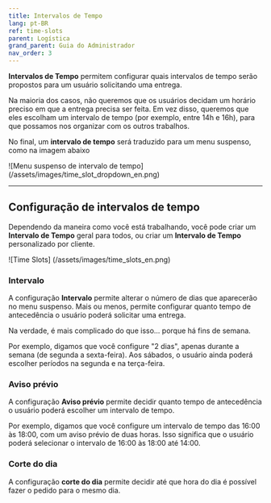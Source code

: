 ```yaml
---
title: Intervalos de Tempo
lang: pt-BR
ref: time-slots
parent: Logística
grand_parent: Guia do Administrador
nav_order: 3
---
```


**Intervalos de Tempo** permitem configurar quais intervalos de tempo serão propostos para um usuário solicitando uma entrega.

Na maioria dos casos, não queremos que os usuários decidam um horário preciso em que a entrega precisa ser feita.
Em vez disso, queremos que eles escolham um intervalo de tempo (por exemplo, entre 14h e 16h), para que possamos nos organizar com os outros trabalhos.

No final, um **intervalo de tempo** será traduzido para um menu suspenso, como na imagem abaixo

![Menu suspenso de intervalo de tempo] (/assets/images/time_slot_dropdown_en.png)

---

## Configuração de intervalos de tempo

Dependendo da maneira como você está trabalhando, você pode criar um **Intervalo de Tempo** geral para todos, ou criar um **Intervalo de Tempo** personalizado por cliente.

![Time Slots] (/assets/images/time_slots_en.png)

### Intervalo

A configuração **Intervalo** permite alterar o número de dias que aparecerão no menu suspenso.
Mais ou menos, permite configurar quanto tempo de antecedência o usuário poderá solicitar uma entrega.

Na verdade, é mais complicado do que isso... porque há fins de semana.

Por exemplo, digamos que você configure "2 dias", apenas durante a semana (de segunda a sexta-feira).
Aos sábados, o usuário ainda poderá escolher períodos na segunda e na terça-feira.

### Aviso prévio

A configuração **Aviso prévio** permite decidir quanto tempo de antecedência o usuário poderá escolher um intervalo de tempo.

Por exemplo, digamos que você configure um intervalo de tempo das 16:00 às 18:00, com um aviso prévio de duas horas.
Isso significa que o usuário poderá selecionar o intervalo de 16:00 às 18:00 até 14:00.

### Corte do dia

A configuração **corte do dia** permite decidir até que hora do dia é possível fazer o pedido para o mesmo dia.
